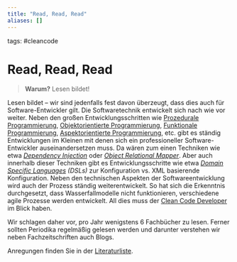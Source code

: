```yaml
---
title: "Read, Read, Read"
aliases: []
---
```

tags: #cleancode 

# Read, Read, Read

>**Warum?**
>Lesen bildet!

Lesen bildet – wir sind jedenfalls fest davon überzeugt, dass dies auch für Software-Entwickler gilt. Die Softwaretechnik entwickelt sich nach wie vor weiter. Neben den großen Entwicklungsschritten wie [Prozedurale Programmierung](Prozedurale%20Programmierung), [Objektorientierte Programmierung](OOP), [Funktionale Programmierung](Funktionale%20Programmierung), [Aspektorientierte Programmierung](Aspektorientierte%20Programmierung), etc. gibt es ständig Entwicklungen im Kleinen mit denen sich ein professioneller Software-Entwickler auseinandersetzen muss. Da wären zum einen Techniken wie etwa _[Dependency Injection](Dependency%20Injection)_ oder _[Object Relational Mapper](Object%20Relational%20Mapper)_. Aber auch innerhalb dieser Techniken gibt es Entwicklungsschritte wie etwa _[Domain Specific Languages](Domain%20Specific%20Languages) (DSLs)_ zur Konfiguration vs. XML basierende Konfiguration. Neben den technischen Aspekten der Softwareentwicklung wird auch der Prozess ständig weiterentwickelt. So hat sich die Erkenntnis durchgesetzt, dass Wasserfallmodelle nicht funktionieren, verschiedene agile Prozesse werden entwickelt. All dies muss der [Clean Code Developer](docs/main/CleanCode/Clean%20Code%20Developer.md) im Blick haben.

Wir schlagen daher vor, pro Jahr wenigstens 6 Fachbücher zu lesen. Ferner sollten Periodika regelmäßig gelesen werden und darunter verstehen wir neben Fachzeitschriften auch Blogs.

Anregungen finden Sie in der [Literaturliste](https://clean-code-developer.de/weitere-infos/literatur/).
